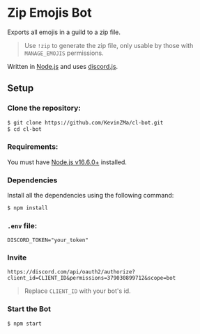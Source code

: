 # Zip Emojis Bot

Exports all emojis in a guild to a zip file.

> Use `!zip` to generate the zip file, only usable by those with `MANAGE_EMOJIS` permissions.

Written in [Node.js](https://nodejs.org) and uses [discord.js](https://discord.js.org).

## Setup

### Clone the repository:

```bash
$ git clone https://github.com/KevinZMa/cl-bot.git
$ cd cl-bot
```

### Requirements:

You must have [Node.js v16.6.0+](https://nodejs.org) installed.

### Dependencies

Install all the dependencies using the following command:

```bash
$ npm install
```

### `.env` file:

```dosini
DISCORD_TOKEN="your_token"
```

### Invite

```
https://discord.com/api/oauth2/authorize?client_id=CLIENT_ID&permissions=379030899712&scope=bot
```

> Replace `CLIENT_ID` with your bot's id.

### Start the Bot

```bash
$ npm start
```